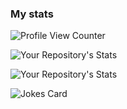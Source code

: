 ### My stats

![Profile View Counter](https://komarev.com/ghpvc/?username=CryptoCashCashoo)

![Your Repository's Stats](https://github-readme-stats.vercel.app/api?username=CryptoCashCashoo&show_icons=true)

![Your Repository's Stats](https://github-readme-stats.vercel.app/api/top-langs/?username=CryptoCashCashoo&theme=blue-green)

![Jokes Card](https://readme-jokes.vercel.app/api)


<!--
**CryptoCashCashoo/CryptoCashCashoo** is a ✨ _special_ ✨ repository because its `README.md` (this file) appears on your GitHub profile.

Here are some ideas to get you started:

- 🔭 I’m currently working on ...
- 🌱 I’m currently learning ...
- 👯 I’m looking to collaborate on ...
- 🤔 I’m looking for help with ...
- 💬 Ask me about ...
- 📫 How to reach me: ...
- 😄 Pronouns: ...
- ⚡ Fun fact: ...
-->
